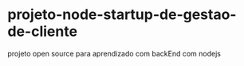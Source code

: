 # projeto-node-startup-de-gestao-de-cliente
projeto open source para aprendizado com backEnd com nodejs
